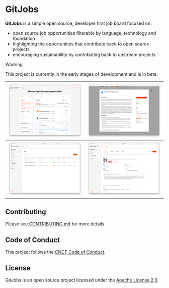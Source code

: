 # GitJobs

**GitJobs** is a simple open source, developer first job board focused on:

* open source job opportunities filterable by language, technology and foundation
* highlighting the opportunities that contribute back to open source projects
* encouraging sustainability by contributing back to upstream projects

> [!WARNING]
> This project is currently in the early stages of development and is in beta.

| ![Screenshot 1](docs/screenshots/gitjobs1.png?raw=true) | ![Screenshot 2](docs/screenshots/gitjobs2.png?raw=true) |
| ------------------------------------------------------- | ------------------------------------------------------- |
| ![Screenshot 3](docs/screenshots/gitjobs3.png?raw=true) | ![Screenshot 4](docs/screenshots/gitjobs4.png?raw=true) |

## Contributing

Please see [CONTRIBUTING.md](./CONTRIBUTING.md) for more details.

## Code of Conduct

This project follows the [CNCF Code of Conduct](https://github.com/cncf/foundation/blob/master/code-of-conduct.md).

## License

GitJobs is an open source project licensed under the [Apache License 2.0](https://www.apache.org/licenses/LICENSE-2.0).
